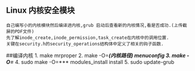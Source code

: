 ## Linux 内核安全模块
    自己编写小的内核模块然后编译进内核,grub 启动后查看新的内核情况,看是否成功.(上传截屏的PDF文件)
    先了解inode_create,inode_permission,task_create在内核中的调用位置.
    关键在security.h的security_operations结构体中定义了相关的钩子函数.
##编译内核
    1. make mrproper
    2. make -O=***(内核路径) menuconfig
    3. make -O=***
    4. sudo make -O=*** modules_install install
    5. sudo update-grub
